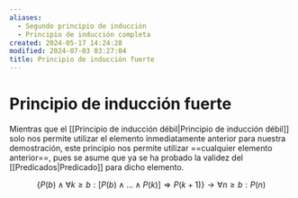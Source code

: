 ```yaml
---
aliases:
  - Segundo principio de inducción
  - Principio de inducción completa
created: 2024-05-17 14:24:28
modified: 2024-07-03 03:27:04
title: Principio de inducción fuerte
---
```


# Principio de inducción fuerte

Mientras que el [[Principio de inducción débil|Principio de inducción débil]] solo nos permite utilizar el elemento inmediatamente anterior para nuestra demostración, este principio nos permite utilizar ==cualquier elemento anterior==, pues se asume que ya se ha probado la validez del [[Predicados|Predicado]] para dicho elemento.

$$
\left\{ P(b) \land \forall k \geq b: \left[ P(b) \land \dots \land P(k) \right] \Rightarrow P(k + 1) \right\} \rightarrow \forall n \geq b: P(n)
$$

